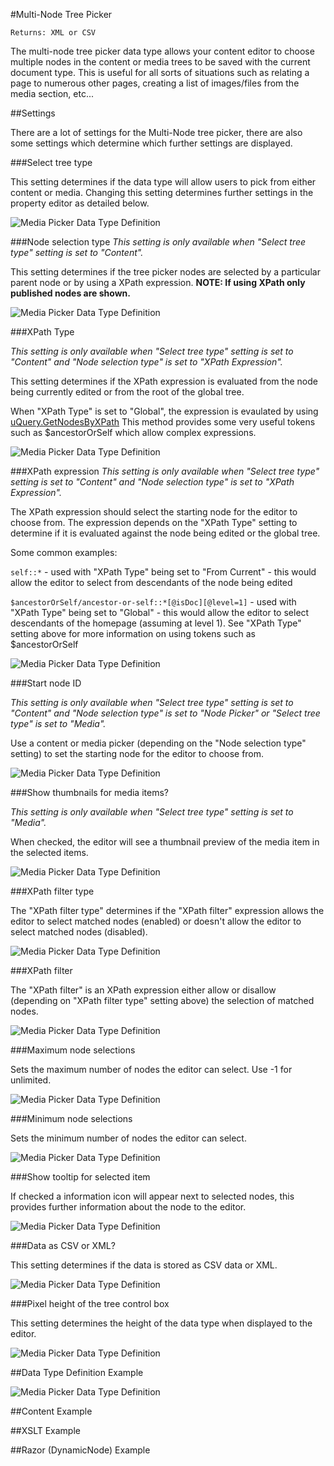 #Multi-Node Tree Picker

`Returns: XML or CSV`

The multi-node tree picker data type allows your content editor to choose multiple nodes in the content or media trees to be saved with the current document type. This is useful for all sorts of situations such as relating a page to numerous other pages, creating a list of images/files from the media section, etc...

##Settings

There are a lot of settings for the Multi-Node tree picker, there are also some settings which determine which further settings are displayed.

###Select tree type

This setting determines if the data type will allow users to pick from either content or media. Changing this setting determines further settings in the property editor as detailed below.

![Media Picker Data Type Definition](images/MNTP-Settings-SelectTree.jpg?raw=true)

###Node selection type 
*This setting is only available when "Select tree type" setting is set to "Content".*

This setting determines if the tree picker nodes are selected by a particular parent node or by using a XPath expression. **NOTE: If using XPath only published nodes are shown.**

![Media Picker Data Type Definition](images/MNTP-Settings-NodeSelectionType.jpg?raw=true) 

###XPath Type

*This setting is only available when "Select tree type" setting is set to "Content" and "Node selection type" is set to "XPath Expression".*

This setting determines if the XPath expression is evaluated from the node being currently edited or from the root of the global tree.

When "XPath Type" is set to "Global", the expression is evaulated by using [uQuery.GetNodesByXPath](../../../../Reference/Querying/uQuery/Content/Nodes.md) This method provides some very useful tokens such as $ancestorOrSelf which allow complex expressions.

![Media Picker Data Type Definition](images/MNTP-Settings-XPathType.jpg?raw=true) 

###XPath expression
*This setting is only available when "Select tree type" setting is set to "Content" and "Node selection type" is set to "XPath Expression".*

The XPath expression should select the starting node for the editor to choose from. The expression depends on the "XPath Type" setting to determine if it is evaluated against the node being edited or the global tree.

Some common examples:

`self::*` - used with "XPath Type" being set to "From Current" - this would allow the editor to select from descendants of the node being edited

`$ancestorOrSelf/ancestor-or-self::*[@isDoc][@level=1]` - used with "XPath Type" being set to "Global" - this would allow the editor to select descendants of the homepage (assuming at level 1). See "XPath Type" setting above for more information on using tokens such as $ancestorOrSelf

![Media Picker Data Type Definition](images/MNTP-Settings-XPathExpression.jpg?raw=true) 

###Start node ID

*This setting is only available when "Select tree type" setting is set to "Content" and "Node selection type" is set to "Node Picker" or "Select tree type" is set to "Media".*

Use a content or media picker (depending on the "Node selection type" setting) to set the starting node for the editor to choose from.

![Media Picker Data Type Definition](images/MNTP-Settings-StartNodeID.jpg?raw=true) 

###Show thumbnails for media items?

*This setting is only available when "Select tree type" setting is set to "Media".*

When checked, the editor will see a thumbnail preview of the media item in the selected items.

![Media Picker Data Type Definition](images/MNTP-Settings-Thumbs.jpg?raw=true) 

###XPath filter type

The "XPath filter type" determines if the "XPath filter" expression allows the editor to select matched nodes (enabled) or  doesn't allow the editor to select matched nodes (disabled).

![Media Picker Data Type Definition](images/MNTP-Settings-XPathFilterType.jpg?raw=true) 

###XPath filter

The "XPath filter" is an XPath expression either allow or disallow (depending on "XPath filter type" setting above) the selection of matched nodes.  

![Media Picker Data Type Definition](images/MNTP-Settings-XPathFilter.jpg?raw=true) 

###Maximum node selections

Sets the maximum number of nodes the editor can select. Use -1 for unlimited.

![Media Picker Data Type Definition](images/MNTP-Settings-MaxNodes.jpg?raw=true) 

###Minimum node selections

Sets the minimum number of nodes the editor can select.

![Media Picker Data Type Definition](images/MNTP-Settings-MinNodes.jpg?raw=true) 

###Show tooltip for selected item

If checked a information icon will appear next to selected nodes, this provides further information about the node to the editor.

![Media Picker Data Type Definition](images/MNTP-Settings-Tooltip.jpg?raw=true) 

###Data as CSV or XML?

This setting determines if the data is stored as CSV data or XML.

![Media Picker Data Type Definition](images/MNTP-Settings-Tooltip.jpg?raw=true) 

###Pixel height of the tree control box

This setting determines the height of the data type when displayed to the editor.

![Media Picker Data Type Definition](images/MNTP-Settings-Height.jpg?raw=true)

##Data Type Definition Example

![Media Picker Data Type Definition](images/MNTP-DataType.jpg?raw=true)

##Content Example 

##XSLT Example

##Razor (DynamicNode) Example
